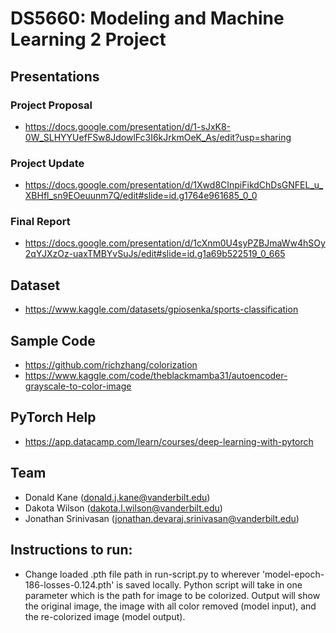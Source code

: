 # DS5660: Modeling and Machine Learning 2 Project

## Presentations
### Project Proposal
- https://docs.google.com/presentation/d/1-sJxK8-0W_SLHYYUefFSw8JdowlFc3I6kJrkmOeK_As/edit?usp=sharing
### Project Update
- https://docs.google.com/presentation/d/1Xwd8CInpiFikdChDsGNFEL_u_XBHfl_sn9EOeuunm7Q/edit#slide=id.g1764e961685_0_0
### Final Report
- https://docs.google.com/presentation/d/1cXnm0U4syPZBJmaWw4hSOy2qYJXzOz-uaxTMBYvSuJs/edit#slide=id.g1a69b522519_0_665

## Dataset
- https://www.kaggle.com/datasets/gpiosenka/sports-classification

## Sample Code
- https://github.com/richzhang/colorization
- https://www.kaggle.com/code/theblackmamba31/autoencoder-grayscale-to-color-image

## PyTorch Help
- https://app.datacamp.com/learn/courses/deep-learning-with-pytorch

## Team
- Donald Kane (donald.j.kane@vanderbilt.edu)
- Dakota Wilson (dakota.l.wilson@vanderbilt.edu)
- Jonathan Srinivasan (jonathan.devaraj.srinivasan@vanderbilt.edu)

## Instructions to run:
- Change loaded .pth file path in run-script.py to wherever 'model-epoch-186-losses-0.124.pth' is saved locally. Python script will take in one parameter which is the path for image to be colorized. Output will show the original image, the image with all color removed (model input), and the re-colorized image (model output).

